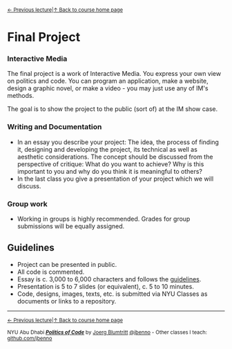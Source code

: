 <sup>[&larr; Previous lecture](/files/13.md)|[&uarr; Back to course home page](/README.md)</sup>  

# Final Project

### Interactive Media
The final project is a work of Interactive Media. You express your own view on politics and code. You can program an application, make a website, design a graphic novel, or make a video - you may just use any of IM's methods.

The goal is to show the project to the public (sort of) at the IM show case.

### Writing and Documentation
- In an essay you describe your project: The idea, the process of finding it, designing and developing the project, its technical as well as aesthetic considerations. The concept should be discussed from the perspective of critique: What do you want to achieve? Why is this important to you and why do you think it is meaningful to others?
- In the last class you give a presentation of your project which we will discuss.

### Group work
- Working in groups is highly recommended. Grades for group submissions will be equally assigned.

## Guidelines
- Project can be presented in public.
- All code is commented.
- Essay is c. 3,000 to 6,000 characters and follows the [guidelines](https://github.com/jbenno/nyuad_politics_of_code/wiki/Guidelines).
- Presentation is 5 to 7 slides (or equivalent), c. 5 to 10 minutes.
- Code, designs, images, texts, etc. is submitted via NYU Classes as documents or links to a repository.
***

<sup>[&larr; Previous lecture](/files/13.md)|[&uarr; Back to course home page](/README.md)</sup>  
  
<sup>NYU Abu Dhabi ***[Politics of Code](/README.md)*** by [Joerg Blumtritt](https://jbenno.net) [@jbenno](https://twitter.com/jbenno) - Other classes I teach: [github.com/jbenno](https://github.com/jbenno/teaching/blob/master/README.md)</sup>
